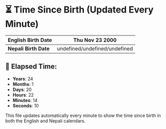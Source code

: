 # ⏳ Time Since Birth (Updated Every Minute)

| **English Birth Date** | Thu Nov 23 2000 |
|------------------------|-------------------------------------|
| **Nepali Birth Date**  | undefined/undefined/undefined                  |

## 📅 Elapsed Time:

- **Years**: 24
- **Months**: 1
- **Days**: 20
- **Hours**: 22
- **Minutes**: 14
- **Seconds**: 10

This file updates automatically every minute to show the time since birth in both the English and Nepali calendars.